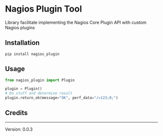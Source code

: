 # Nagios Plugin Tool

Library facilitate implementing the Nagios Core Plugin API with custom Nagios plugins

## Installation

```
pip install nagios_plugin
```

## Usage 

```python 
from nagios_plugin import Plugin

plugin = Plugin()
# Do stuff and determine result
plugin.return_ok(message="OK", perf_data="/=123;0;")
```

## Credits



---
Version: 0.0.3